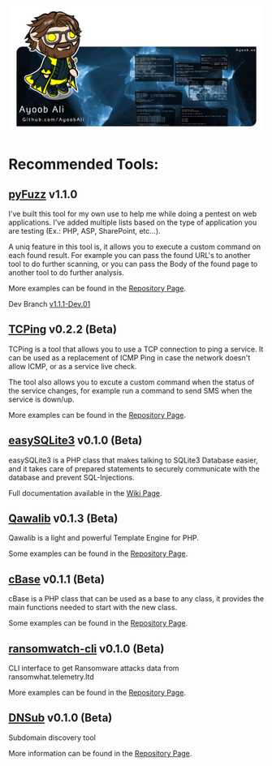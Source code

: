 ![Banner](banner-avatar-tr.png)

# Recommended Tools:

## [pyFuzz](https://github.com/AyoobAli/pyfuzz) v1.1.0

I've built this tool for my own use to help me while doing a pentest on web applications. I've added multiple lists based on the type of application you are testing (Ex.: PHP, ASP, SharePoint, etc...).

A uniq feature in this tool is, it allows you to execute a custom command on each found result. For example you can pass the found URL's to another tool to do further scanning, or you can pass the Body of the found page to another tool to do further analysis.

More examples can be found in the [Repository Page](https://github.com/AyoobAli/pyfuzz#usage).

Dev Branch [v1.1.1-Dev.01](https://github.com/AyoobAli/pyfuzz/tree/issue-3)

## [TCPing](https://github.com/AyoobAli/TCPing) v0.2.2 (Beta)

TCPing is a tool that allows you to use a TCP connection to ping a service. It can be used as a replacement of ICMP Ping in case the network doesn't allow ICMP, or as a service live check.

The tool also allows you to excute a custom command when the status of the service changes, for example run a command to send SMS when the service is down/up.

More examples can be found in the [Repository Page](https://github.com/AyoobAli/TCPing#usage).


## [easySQLite3](https://github.com/AyoobAli/easySQLite3) v0.1.0 (Beta)

easySQLite3 is a PHP class that makes talking to SQLite3 Database easier, and it takes care of prepared statements to securely communicate with the database and prevent SQL-Injections.

Full documentation available in the [Wiki Page](https://github.com/AyoobAli/easySQLite3/wiki).


## [Qawalib](https://github.com/AyoobAli/Qawalib) v0.1.3 (Beta)

Qawalib is a light and powerful Template Engine for PHP.

Some examples can be found in the [Repository Page](https://github.com/AyoobAli/Qawalib#example).


## [cBase](https://github.com/AyoobAli/cBase) v0.1.1 (Beta)

cBase is a PHP class that can be used as a base to any class, it provides the main functions needed to start with the new class.

Some examples can be found in the [Repository Page](https://github.com/AyoobAli/cBase#example).

## [ransomwatch-cli](https://github.com/AyoobAli/ransomwatch-cli) v0.1.0 (Beta)

CLI interface to get Ransomware attacks data from ransomwhat.telemetry.ltd

More examples can be found in the [Repository Page](https://github.com/AyoobAli/ransomwatch-cli#usage).


## [DNSub](https://github.com/AyoobAli/DNSub) v0.1.0 (Beta)

Subdomain discovery tool

More information can be found in the [Repository Page](https://github.com/AyoobAli/DNSub#usage).
